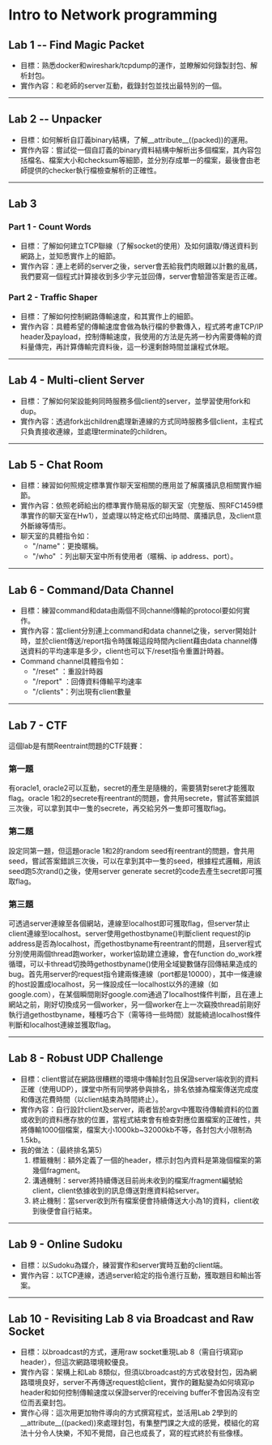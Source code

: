 # Intro to Network programming

## Lab 1 -- Find Magic Packet
- 目標：熟悉docker和wireshark/tcpdump的運作，並瞭解如何錄製封包、解析封包。
- 實作內容：和老師的server互動，截錄封包並找出最特別的一個。
***
## Lab 2 -- Unpacker
- 目標：如何解析自訂義binary結構，了解__attribute__((packed))的運用。
- 實作內容：嘗試從一個自訂義的binary資料結構中解析出多個檔案，其內容包括檔名、檔案大小和checksum等細節，並分別存成單一的檔案，最後會由老師提供的checker執行檔檢查解析的正確性。
***
## Lab 3
### Part 1 - Count Words
- 目標：了解如何建立TCP聯線（了解socket的使用）及如何讀取/傳送資料到網路上，並知悉實作上的細節。
- 實作內容：連上老師的server之後，server會丟給我們肉眼難以計數的亂碼，我們要寫一個程式計算接收到多少字元並回傳，server會驗證答案是否正確。
### Part 2 - Traffic Shaper
- 目標：了解如何控制網路傳輸速度，和其實作上的細節。
- 實作內容：具體希望的傳輸速度會做為執行檔的參數傳入，程式將考慮TCP/IP header及payload，控制傳輸速度，我使用的方法是先將一秒內需要傳輸的資料量傳完，再計算傳輸完資料後，這一秒還剩餘時間並讓程式休眠。
***
## Lab 4 - Multi-client Server
- 目標：了解如何架設能夠同時服務多個client的server，並學習使用fork和dup。
- 實作內容：透過fork出children處理新連線的方式同時服務多個client，主程式只負責接收連線，並處理terminate的children。
***
## Lab 5 - Chat Room
- 目標：練習如何照規定標準實作聊天室相關的應用並了解廣播訊息相關實作細節。
- 實作內容：依照老師給出的標準實作簡易版的聊天室（完整版、照RFC1459標準實作的聊天室在Hw1），並處理以特定格式印出時間、廣播訊息，及client意外斷線等情形。
- 聊天室的具體指令如：
    - "/name"：更換暱稱。
    - "/who" ：列出聊天室中所有使用者（暱稱、ip address、port）。
***
## Lab 6 - Command/Data Channel
- 目標：練習command和data由兩個不同channel傳輸的protocol要如何實作。
- 實作內容：當client分別連上command和data channel之後，server開始計時，並於client傳送/report指令時匯報這段時間內client藉由data channel傳送資料的平均速率是多少，client也可以下/reset指令重置計時器。
- Command channel具體指令如：
    - "/reset"  ：重設計時器
    - "/report" ：回傳資料傳輸平均速率
    - "/clients"：列出現有client數量
***
## Lab 7 - CTF
這個lab是有關Reentraint問題的CTF競賽：
### 第一題 
有oracle1, oracle2可以互動，secret的產生是隨機的，需要猜對seret才能獲取flag。oracle 1和2的secrete有reentrant的問題，會共用secrete，嘗試答案錯誤三次後，可以拿到其中一隻的secrete，再交給另外一隻即可獲取flag。
### 第二題
設定同第一題，但這題oracle 1和2的random seed有reentrant的問題，會共用seed，嘗試答案錯誤三次後，可以在拿到其中一隻的seed，根據程式邏輯，用該seed跑5次rand()之後，使用server generate secret的code去產生secret即可獲取flag。
### 第三題
可透過server連線至各個網站，連線至localhost即可獲取flag，但server禁止client連線至localhost。server使用gethostbyname()判斷client request的ip address是否為localhost，而gethostbyname有reentrant的問題，且server程式分別使用兩個thread跑worker，worker協助建立連線，會在function do_work裡循環，可以卡thread切換時gethostbyname()使用全域變數儲存回傳結果造成的bug。首先用server的request指令建兩條連線（port都是10000），其中一條連線的host設置成localhost，另一條設成任一localhost以外的連線（如google.com），在某個瞬間剛好google.com通過了localhost條件判斷，且在連上網站之前，剛好切換成另一個worker，另一個worker在上一次竊換thread前剛好執行過gethostbyname，種種巧合下（需等待一些時間）就能繞過localhost條件判斷和localhost連線並獲取flag。
***
## Lab 8 - Robust UDP Challenge
- 目標：client嘗試在網路很糟糕的環境中傳輸封包且保證server端收到的資料正確（使用UDP），課堂中所有同學將參與排名，排名依據為檔案傳送完成度和傳送花費時間（以client結束為時間終止）。
- 實作內容：自行設計client及server，兩者皆於argv中獲取待傳輸資料的位置或收到的資料應存放的位置，當程式結束會有檢查對應位置檔案的正確性，共將傳輸1000個檔案，檔案大小1000kb~32000kb不等，各封包大小限制為1.5kb。
- 我的做法：（最終排名第5）
    1. 標籤機制：額外定義了一個的header，標示封包內資料是第幾個檔案的第幾個fragment。
    2. 溝通機制：server將持續傳送目前尚未收到的檔案/fragment編號給client，client依據收到的訊息傳送對應資料給server。
    3. 終止機制：當server收到所有檔案便會持續傳送大小為1的資料，client收到後便會自行結束。
***
## Lab 9 - Online Sudoku
- 目標：以Sudoku為媒介，練習實作和server實時互動的client端。
- 實作內容：以TCP連線，透過server給定的指令進行互動，獲取題目和輸出答案。
***
## Lab 10 - Revisiting Lab 8 via Broadcast and Raw Socket
- 目標：以broadcast的方式，運用raw socket重現Lab 8（需自行填寫ip header），但這次網路環境較優良。
- 實作內容：架構上和Lab 8類似，但須以broadcast的方式收發封包，因為網路環境良好，server不再傳送request給client，實作的難點變為如何填寫ip header和如何控制傳輸速度以保證server的receiving buffer不會因為沒有空位而丟棄封包。
- 實作心得：這次用更加物件導向的方式撰寫程式，並活用Lab 2學到的__attribute__((packed))來處理封包，有集整門課之大成的感覺，模組化的寫法十分令人快樂，不知不覺間，自己也成長了，寫的程式終於有些像樣。
